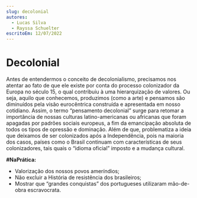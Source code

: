 ```yaml
---
slug: decolonial
autores: 
  - Lucas Silva
  - Rayssa Schuelter
escritoEm: 12/07/2022
---
```


# Decolonial

Antes de entendermos o conceito de decolonialismo, precisamos nos atentar ao fato de que ele existe por conta do processo colonizador da Europa no século 15, o qual contribuiu à uma hierarquização de valores. Ou seja, aquilo que conhecemos, produzimos (como a arte) e pensamos são diminuídos pela visão eurocêntrica construída e apresentada em nosso cotidiano. Assim, o termo “pensamento decolonial” surge para retomar a importância de nossas culturas latino-americanas ou africanas que foram apagadas por padrões sociais europeus, a fim da emancipação absoluta de todos os tipos de opressão e dominação. Além de que, problematiza a ideia que deixamos de ser colonizados após a Independência, pois na maioria dos casos, países como o Brasil continuam com características de seus colonizadores, tais quais o “idioma oficial” imposto e a mudança cultural.

**#NaPrática:**

- Valorização dos nossos povos ameríndios;
- Não excluir a História de resistência dos brasileiros;
- Mostrar que “grandes conquistas” dos portugueses utilizaram mão-de-obra escravocrata.
